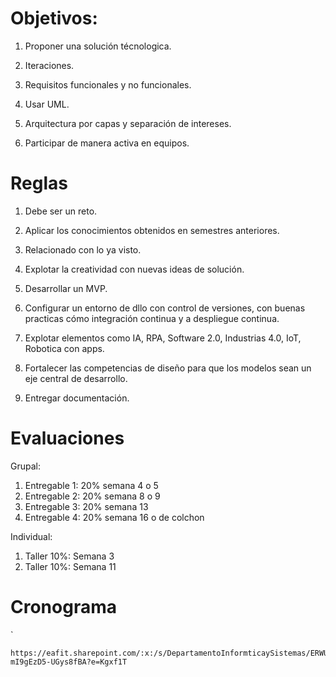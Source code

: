 # Objetivos:

1. Proponer una solución técnologica.

2. Iteraciones.

3. Requisitos funcionales y no funcionales.

4. Usar UML.

5. Arquitectura por capas y separación de intereses.

6. Participar de manera activa en equipos.

# Reglas

1. Debe ser un reto.

2. Aplicar los conocimientos obtenidos en semestres anteriores.

3. Relacionado con lo ya visto.

4. Explotar la creatividad con nuevas ideas de solución.

5. Desarrollar un MVP.

6. Configurar un entorno de dllo con control de versiones, con buenas practicas cómo integración continua y a despliegue continua.

7. Explotar elementos como IA, RPA, Software 2.0, Industrias 4.0, IoT, Robotica con apps.

8. Fortalecer las competencias de diseño para que los modelos sean un eje central de desarrollo.

9. Entregar documentación.

# Evaluaciones

Grupal:
1. Entregable 1: 20% semana 4 o 5
2. Entregable 2: 20% semana 8 o 9
3. Entregable 3: 20% semana 13
4. Entregable 4: 20% semana 16 o de colchon

Individual:
1. Taller 10%: Semana 3
2. Taller 10%: Semana 11

# Cronograma
`
```
https://eafit.sharepoint.com/:x:/s/DepartamentoInformticaySistemas/ERWUNSwlNlFIrxnZtDrEkokBDcIM-mI9gEzD5-UGys8fBA?e=Kgxf1T
```